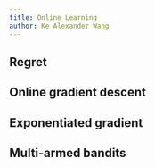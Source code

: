 ```yaml
---
title: Online Learning
author: Ke Alexander Wang
---
```

## Regret

## Online gradient descent

## Exponentiated gradient

## Multi-armed bandits
